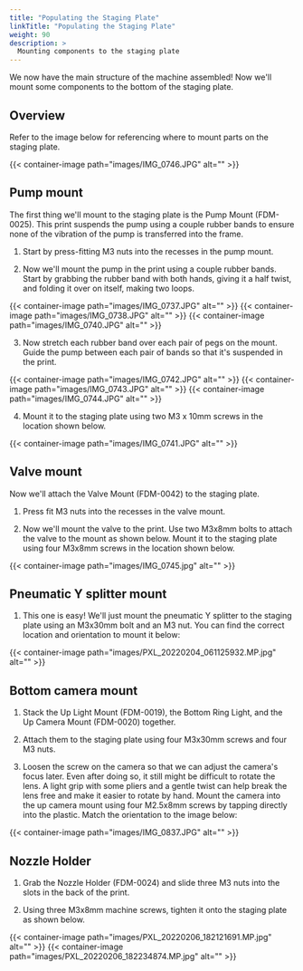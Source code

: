 ```yaml
---
title: "Populating the Staging Plate"
linkTitle: "Populating the Staging Plate"
weight: 90
description: >
  Mounting components to the staging plate 
---
```


We now have the main structure of the machine assembled! Now we'll mount some components to the bottom of the staging plate.

## Overview

Refer to the image below for referencing where to mount parts on the staging plate.

{{< container-image path="images/IMG_0746.JPG" alt="" >}}

## Pump mount

The first thing we'll mount to the staging plate is the Pump Mount (FDM-0025). This print suspends the pump using a couple rubber bands to ensure none of the vibration of the pump is transferred into the frame.

1. Start by press-fitting M3 nuts into the recesses in the pump mount.

2. Now we'll mount the pump in the print using a couple rubber bands. Start by grabbing the rubber band with both hands, giving it a half twist, and folding it over on itself, making two loops.

{{< container-image path="images/IMG_0737.JPG" alt="" >}}
{{< container-image path="images/IMG_0738.JPG" alt="" >}}
{{< container-image path="images/IMG_0740.JPG" alt="" >}}

3. Now stretch each rubber band over each pair of pegs on the mount. Guide the pump between each pair of bands so that it's suspended in the print.

{{< container-image path="images/IMG_0742.JPG" alt="" >}}
{{< container-image path="images/IMG_0743.JPG" alt="" >}}
{{< container-image path="images/IMG_0744.JPG" alt="" >}}

4. Mount it to the staging plate using two M3 x 10mm screws in the location shown below.

{{< container-image path="images/IMG_0741.JPG" alt="" >}}

## Valve mount
Now we'll attach the Valve Mount (FDM-0042) to the staging plate. 

1. Press fit M3 nuts into the recesses in the valve mount.

2. Now we'll mount the valve to the print. Use two M3x8mm bolts to attach the valve to the mount as shown below. Mount it to the staging plate using four M3x8mm screws in the location shown below.

{{< container-image path="images/IMG_0745.jpg" alt="" >}}

## Pneumatic Y splitter mount
1. This one is easy! We'll just mount the pneumatic Y splitter to the staging plate using an M3x30mm bolt and an M3 nut. You can find the correct location and orientation to mount it below:

{{< container-image path="images/PXL_20220204_061125932.MP.jpg" alt="" >}}

## Bottom camera mount

1. Stack the Up Light Mount (FDM-0019), the Bottom Ring Light, and the Up Camera Mount (FDM-0020) together. 

2. Attach them to the staging plate using four M3x30mm screws and four M3 nuts. 

3. Loosen the screw on the camera so that we can adjust the camera's focus later. Even after doing so, it still might be difficult to rotate the lens. A light grip with some pliers and a gentle twist can help break the lens free and make it easier to rotate by hand. Mount the camera into the up camera mount using four M2.5x8mm screws by tapping directly into the plastic. Match the orientation to the image below:

{{< container-image path="images/IMG_0837.JPG" alt="" >}}

## Nozzle Holder

1. Grab the Nozzle Holder (FDM-0024) and slide three M3 nuts into the slots in the back of the print. 

2. Using three M3x8mm machine screws, tighten it onto the staging plate as shown below.

{{< container-image path="images/PXL_20220206_182121691.MP.jpg" alt="" >}}
{{< container-image path="images/PXL_20220206_182234874.MP.jpg" alt="" >}}





